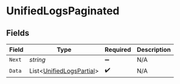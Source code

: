 # UnifiedLogsPaginated


## Fields

| Field                                                                     | Type                                                                      | Required                                                                  | Description                                                               |
| ------------------------------------------------------------------------- | ------------------------------------------------------------------------- | ------------------------------------------------------------------------- | ------------------------------------------------------------------------- |
| `Next`                                                                    | *string*                                                                  | :heavy_minus_sign:                                                        | N/A                                                                       |
| `Data`                                                                    | List<[UnifiedLogsPartial](../../Models/Components/UnifiedLogsPartial.md)> | :heavy_check_mark:                                                        | N/A                                                                       |